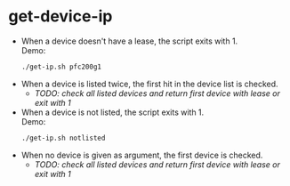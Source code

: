 # get-device-ip

- When a device doesn't have a lease, the script exits with 1.  
  Demo:
  ```bash
  ./get-ip.sh pfc200g1
  ```
- When a device is listed twice, the first hit in the device list is checked.
  - _TODO: check all listed devices and return first device with lease or exit with 1_
- When a device is not listed, the script exits with 1.  
  Demo:
  ```bash
  ./get-ip.sh notlisted
  ```
- When no device is given as argument, the first device is checked.
  - _TODO: check all listed devices and return first device with lease or exit with 1_

